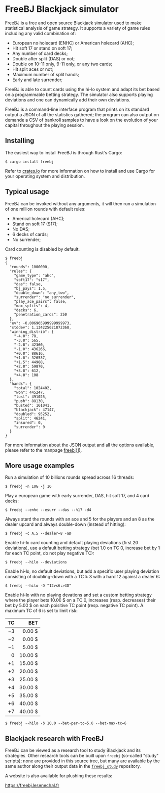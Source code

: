 #  FreeBJ Blackjack simulator #

FreeBJ is a free and open source Blackjack simulator used to make statistical
analysis of game strategy. It supports a variety of game rules including any
valid combination of:

  * European no holecard (ENHC) or American holecard (AHC);
  * Hit soft 17 or stand on soft 17;
  * Any number of card decks;
  * Double after split (DAS) or not;
  * Double on 10-11 only, 9-11 only, or any two cards;
  * Hit split aces or not;
  * Maximum number of split hands;
  * Early and late surrender;

FreeBJ is able to count cards using the hi-lo system and adapt its bet based on
a programmable betting strategy. The simulator also supports playing deviations
and one can dynamically add their own deviations.

FreeBJ is a command-line interface program that prints on its standard output a
JSON of all the statistics gathered; the program can also output on demande a
CSV of bankroll samples to have a look on the evolution of your capital
throughout the playing session.

## Installing ##

The easiest way to install FreeBJ is through Rust's Cargo:

    $ cargo install freebj

Refer to [crates.io](https://crates.io/) for more information on how to install
and use Cargo for your operating system and distribution.

## Typical usage ##

FreeBJ can be invoked without any arguments, it will then run a simulation of
one million rounds with default rules:

  * Americal holecard (AHC);
  * Stand on soft 17 (S17);
  * No DAS;
  * 6 decks of cards;
  * No surrender;

Card counting is disabled by default.

    $ freebj
    {
      "rounds": 1000000,
      "rules": {
        "game_type": "ahc",
        "soft17": "s17",
        "das": false,
        "bj_pays": 1.5,
        "double_down": "any_two",
        "surrender": "no_surrender",
        "play_ace_pairs": false,
        "max_splits": 4,
        "decks": 6,
        "penetration_cards": 250
      },
      "ev": -0.006965999999999973,
      "stddev": 1.134225621872368,
      "winning_distrib": {
        "-4.0": 78,
        "-3.0": 565,
        "-2.0": 42360,
        "-1.0": 436266,
        "+0.0": 88616,
        "+1.0": 326537,
        "+1.5": 44988,
        "+2.0": 59870,
        "+3.0": 612,
        "+4.0": 108
      },
      "hands": {
        "total": 1024402,
        "won": 445247,
        "lost": 491025,
        "push": 88130,
        "busted": 161041,
        "blackjack": 47147,
        "doubled": 95252,
        "split": 46241,
        "insured": 0,
        "surrender": 0
      }
    }

For more information about the JSON output and all the options available, please
refer to the manpage [freebj(1)](doc/freebj.1).

## More usage examples ##

Run a simulation of 10 billions rounds spread across 16 threads:

    $ freebj -n 10G -j 16

Play a european game with early surrender, DAS, hit soft 17, and 4 card decks:

    $ freebj --enhc --esurr --das --h17 -d4

Always stard the rounds with an ace and 5 for the players and an 8 as the dealer
upcard and always double-down (instead of hitting):

    $ freebj -c A,5 --dealer=8 -aD

Enable hi-lo card counting and default playing deviations (first 20 deviations),
use a default betting strategy (bet 1.0 on TC 0, increase bet by 1 for each TC
point, do not play negative TC):

    $ freebj --hilo --deviations

Enable hi-lo, no default deviations, but add a specific user playing deviation
consisting of doubling-down with a TC ≥ 3 with a hard 12 against a dealer 6:

    $ freebj --hilo -D "12vs6:>3D"

Enable hi-lo with no playing devations and set a custom betting strategy where
the player bets 10.00 $ on a TC 0, increases (resp. decreases) their bet by
5.00 $ on each poisitive TC point (resp. negative TC point). A maximum TC of 6
is set to limit risk:

| TC | BET     |
|---:|--------:|
| −3 |  0.00 $ |
| −2 |  0.00 $ |
| −1 |  5.00 $ |
|  0 | 10.00 $ |
| +1 | 15.00 $ |
| +2 | 20.00 $ |
| +3 | 25.00 $ |
| +4 | 30.00 $ |
| +5 | 35.00 $ |
| +6 | 40.00 $ |
| +7 | 40.00 $ |

    $ freebj --hilo -b 10.0 --bet-per-tc=5.0 --bet-max-tc=6

## Blackjack research with FreeBJ ##

FreeBJ can be viewed as a research tool to study Blackjack and its strategies.
Other research tools can be built upon `freebj` (so-called "study" scripts);
none are provided in this source tree, but many are available by the same author
along their output data in the [`freebj_study`] repository.

A website is also available for plushing these results:

<https://freebj.lesenechal.fr>

[`freebj_study`]: https://github.com/kevin-lesenechal/freebj_study

